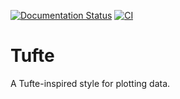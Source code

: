 [![Documentation Status](https://readthedocs.org/projects/tufte/badge/?version=latest)](https://tufte.readthedocs.io/en/latest/?badge=latest)
[![CI](https://github.com/hsteinshiromoto/tufte/actions/workflows/ci.yml/badge.svg)](https://github.com/hsteinshiromoto/tufte/actions/workflows/ci.yml)

# Tufte

A Tufte-inspired style for plotting data.
